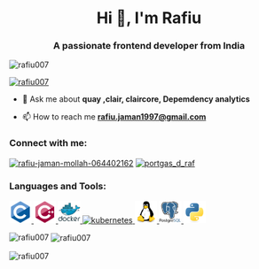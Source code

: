 <h1 align="center">Hi 👋, I'm Rafiu</h1>
<h3 align="center">A passionate frontend developer from India</h3>

<p align="left"> <img src="https://komarev.com/ghpvc/?username=rafiu007&label=Profile%20views&color=0e75b6&style=flat" alt="rafiu007" /> </p>

<p align="left"> <a href="https://github.com/ryo-ma/github-profile-trophy"><img src="https://github-profile-trophy.vercel.app/?username=rafiu007" alt="rafiu007" /></a> </p>

- 💬 Ask me about **quay ,clair, claircore, Depemdency analytics**

- 📫 How to reach me **rafiu.jaman1997@gmail.com**

<h3 align="left">Connect with me:</h3>
<p align="left">
<a href="https://linkedin.com/in/rafiu-jaman-mollah-064402162" target="blank"><img align="center" src="https://raw.githubusercontent.com/rahuldkjain/github-profile-readme-generator/master/src/images/icons/Social/linked-in-alt.svg" alt="rafiu-jaman-mollah-064402162" height="30" width="40" /></a>
<a href="https://www.codechef.com/users/portgas_d_raf" target="blank"><img align="center" src="https://cdn.jsdelivr.net/npm/simple-icons@3.1.0/icons/codechef.svg" alt="portgas_d_raf" height="30" width="40" /></a>
</p>

<h3 align="left">Languages and Tools:</h3>
<p align="left"> <a href="https://www.cprogramming.com/" target="_blank" rel="noreferrer"> <img src="https://raw.githubusercontent.com/devicons/devicon/master/icons/c/c-original.svg" alt="c" width="40" height="40"/> </a> <a href="https://www.w3schools.com/cpp/" target="_blank" rel="noreferrer"> <img src="https://raw.githubusercontent.com/devicons/devicon/master/icons/cplusplus/cplusplus-original.svg" alt="cplusplus" width="40" height="40"/> </a> <a href="https://www.docker.com/" target="_blank" rel="noreferrer"> <img src="https://raw.githubusercontent.com/devicons/devicon/master/icons/docker/docker-original-wordmark.svg" alt="docker" width="40" height="40"/> </a> <a href="https://kubernetes.io" target="_blank" rel="noreferrer"> <img src="https://www.vectorlogo.zone/logos/kubernetes/kubernetes-icon.svg" alt="kubernetes" width="40" height="40"/> </a> <a href="https://www.linux.org/" target="_blank" rel="noreferrer"> <img src="https://raw.githubusercontent.com/devicons/devicon/master/icons/linux/linux-original.svg" alt="linux" width="40" height="40"/> </a> <a href="https://www.postgresql.org" target="_blank" rel="noreferrer"> <img src="https://raw.githubusercontent.com/devicons/devicon/master/icons/postgresql/postgresql-original-wordmark.svg" alt="postgresql" width="40" height="40"/> </a> <a href="https://www.python.org" target="_blank" rel="noreferrer"> <img src="https://raw.githubusercontent.com/devicons/devicon/master/icons/python/python-original.svg" alt="python" width="40" height="40"/> </a> </p>

<p><img align="left" src="https://github-readme-stats.vercel.app/api/top-langs?username=rafiu007&show_icons=true&locale=en&layout=compact" alt="rafiu007" /></p>

<p>&nbsp;<img align="center" src="https://github-readme-stats.vercel.app/api?username=rafiu007&show_icons=true&locale=en" alt="rafiu007" /></p>

<p><img align="center" src="https://github-readme-streak-stats.herokuapp.com/?user=rafiu007&" alt="rafiu007" /></p>

